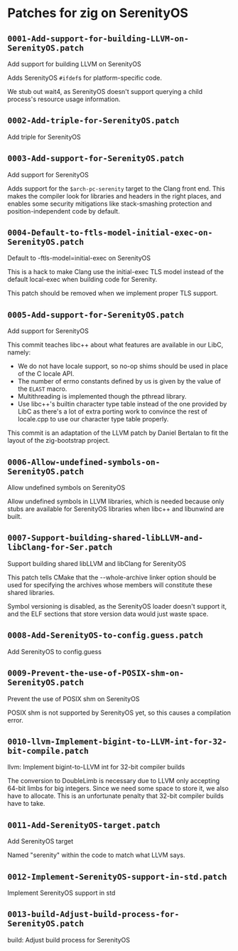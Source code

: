 # Patches for zig on SerenityOS

## `0001-Add-support-for-building-LLVM-on-SerenityOS.patch`

Add support for building LLVM on SerenityOS

Adds SerenityOS `#ifdef`s for platform-specific code.

We stub out wait4, as SerenityOS doesn't support querying a child
process's resource usage information.

## `0002-Add-triple-for-SerenityOS.patch`

Add triple for SerenityOS


## `0003-Add-support-for-SerenityOS.patch`

Add support for SerenityOS

Adds support for the `$arch-pc-serenity` target to the Clang front end.
This makes the compiler look for libraries and headers in the right
places, and enables some security mitigations like stack-smashing
protection and position-independent code by default.

## `0004-Default-to-ftls-model-initial-exec-on-SerenityOS.patch`

Default to -ftls-model=initial-exec on SerenityOS

This is a hack to make Clang use the initial-exec TLS model instead of
the default local-exec when building code for Serenity.

This patch should be removed when we implement proper TLS support.

## `0005-Add-support-for-SerenityOS.patch`

Add support for SerenityOS

This commit teaches libc++ about what features are available in our
LibC, namely:
* We do not have locale support, so no-op shims should be used in place
  of the C locale API.
* The number of errno constants defined by us is given by the value of
  the `ELAST` macro.
* Multithreading is implemented though the pthread library.
* Use libc++'s builtin character type table instead of the one provided
  by LibC as there's a lot of extra porting work to convince the rest of
  locale.cpp to use our character type table properly.

This commit is an adaptation of the LLVM patch by Daniel Bertalan to fit
the layout of the zig-bootstrap project.


## `0006-Allow-undefined-symbols-on-SerenityOS.patch`

Allow undefined symbols on SerenityOS

Allow undefined symbols in LLVM libraries, which is needed because only
stubs are available for SerenityOS libraries when libc++ and libunwind
are built.

## `0007-Support-building-shared-libLLVM-and-libClang-for-Ser.patch`

Support building shared libLLVM and libClang for SerenityOS

This patch tells CMake that the --whole-archive linker option should be
used for specifying the archives whose members will constitute these
shared libraries.

Symbol versioning is disabled, as the SerenityOS loader doesn't support
it, and the ELF sections that store version data would just waste space.

## `0008-Add-SerenityOS-to-config.guess.patch`

Add SerenityOS to config.guess


## `0009-Prevent-the-use-of-POSIX-shm-on-SerenityOS.patch`

Prevent the use of POSIX shm on SerenityOS

POSIX shm is not supported by SerenityOS yet, so this causes a
compilation error.

## `0010-llvm-Implement-bigint-to-LLVM-int-for-32-bit-compile.patch`

llvm: Implement bigint-to-LLVM int for 32-bit compiler builds

The conversion to DoubleLimb is necessary due to LLVM only accepting
64-bit limbs for big integers. Since we need some space to store it, we
also have to allocate. This is an unfortunate penalty that 32-bit
compiler builds have to take.

## `0011-Add-SerenityOS-target.patch`

Add SerenityOS target

Named "serenity" within the code to match what LLVM says.

## `0012-Implement-SerenityOS-support-in-std.patch`

Implement SerenityOS support in std


## `0013-build-Adjust-build-process-for-SerenityOS.patch`

build: Adjust build process for SerenityOS


